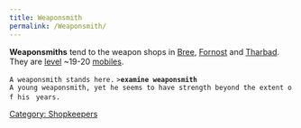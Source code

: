 ```yaml
---
title: Weaponsmith
permalink: /Weaponsmith/
---
```


**Weaponsmiths** tend to the weapon shops in
[Bree](Bree_Weaponsmith "wikilink"),
[Fornost](Fornost_Weaponsmith "wikilink") and
[Tharbad](Tharbad_Weaponsmith "wikilink"). They are
[level](level "wikilink") ~19-20 [mobiles](mobile "wikilink").

`A weaponsmith stands here.`
`>`**`examine weaponsmith`**
`A young weaponsmith, yet he seems to have strength beyond the extent of his `
`years.`

[Category: Shopkeepers](Category:_Shopkeepers "wikilink")